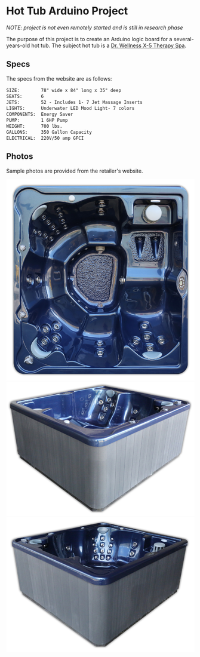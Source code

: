 Hot Tub Arduino Project
=============================

*NOTE: project is not even remotely started and is still in research phase*

The purpose of this project is to create an Arduino logic board for a several-years-old hot tub.
The subject hot tub is a [Dr. Wellness X-5 Therapy Spa](https://www.drwellnesstherapy.com/hottubs/tub.php?id=15).






## Specs

The specs from the website are as follows:
```
SIZE: 	     78" wide x 84" long x 35" deep
SEATS: 	     6
JETS: 	     52 - Includes 1- 7 Jet Massage Inserts
LIGHTS:      Underwater LED Mood Light- 7 colors
COMPONENTS:  Energy Saver
PUMP:        1 6HP Pump
WEIGHT:      700 lbs.
GALLONS:     350 Gallon Capacity
ELECTRICAL:  220V/50 amp GFCI
```



## Photos


Sample photos are provided from the retailer's website.

![x-5 1](https://raw.githubusercontent.com/sleibrock/hot-tub-duino/master/docs/x5_1.jpg)
![x-5 2](https://raw.githubusercontent.com/sleibrock/hot-tub-duino/master/docs/x5_2.jpg)
![x-5 3](https://raw.githubusercontent.com/sleibrock/hot-tub-duino/master/docs/x5_3.jpg)


